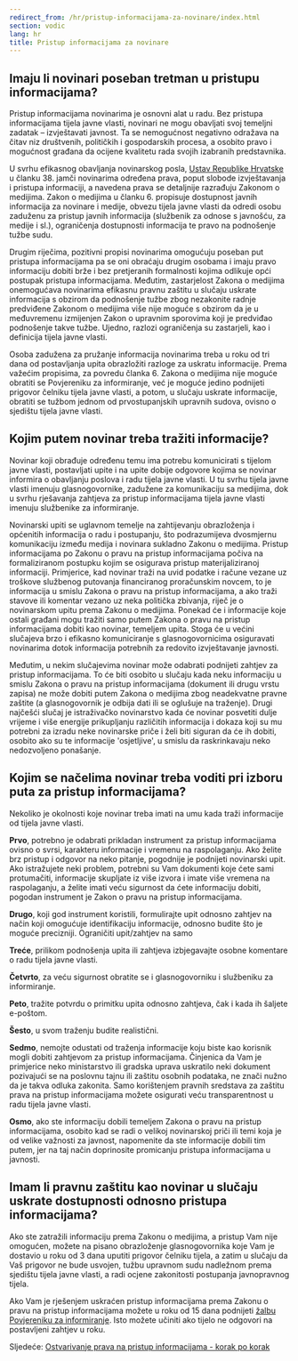 ```yaml
---
redirect_from: /hr/pristup-informacijama-za-novinare/index.html
section: vodic
lang: hr
title: Pristup informacijama za novinare
---
```


## Imaju li novinari poseban tretman u pristupu informacijama?

Pristup informacijama novinarima je osnovni alat u radu. Bez pristupa informacijama tijela javne vlasti, novinari ne mogu obavljati svoj temeljni zadatak – izvještavati javnost. Ta se nemogućnost negativno odražava na čitav niz društvenih, političkih i gospodarskih procesa, a osobito pravo  i mogućnost građana da ocijene kvalitetu rada svojih izabranih predstavnika.

U svrhu efikasnog obavljanja novinarskog posla, [Ustav Republike Hrvatske][1] u članku 38. jamči novinarima određena prava, poput slobode izvještavanja i pristupa informaciji, a navedena prava se detaljnije razrađuju Zakonom o medijima. Zakon o medijima u članku 6. propisuje dostupnost javnih informacija za novinare i medije, obvezu tijela javne vlasti da odredi osobu zaduženu za pristup javnih informacija (službenik za odnose s javnošću, za medije i sl.), ograničenja dostupnosti informacija te pravo na podnošenje tužbe sudu. 

Drugim riječima, pozitivni propisi novinarima omogućuju poseban put pristupa informacijama pa se oni obraćaju drugim osobama i imaju pravo informaciju dobiti brže i bez pretjeranih formalnosti kojima odlikuje opći postupak pristupa informacijama. Međutim, zastarjelost Zakona o medijima onemogućava novinarima efikasnu pravnu zaštitu u slučaju uskrate informacija s obzirom da podnošenje tužbe zbog nezakonite radnje predviđene Zakonom o medijima više nije moguće  s obzirom da je u međuvremenu izmijenjen Zakon o upravnim sporovima koji je predviđao podnošenje takve tužbe. Ujedno, razlozi ograničenja su zastarjeli, kao i definicija tijela javne vlasti.

Osoba zadužena za pružanje informacija novinarima treba u roku od tri dana od postavljanja upita obrazložiti razloge za uskratu informacije. Prema važećim propisima, za povredu članka 6. Zakona o medijima nije moguće obratiti se Povjereniku za informiranje, već je moguće jedino podnijeti prigovor čelniku tijela javne vlasti, a potom, u slučaju uskrate informacije, obratiti se  tužbom jednom od prvostupanjskih upravnih sudova, ovisno o sjedištu tijela javne vlasti.

## Kojim putem novinar treba tražiti informacije?

Novinar koji obrađuje određenu temu ima potrebu komunicirati s tijelom javne vlasti, postavljati upite i na upite dobije odgovore kojima se novinar informira o obavljanju poslova i radu tijela javne vlasti. U tu svrhu tijela javne vlasti imenuju glasnogovornike, zadužene za komunikaciju sa medijima, dok u svrhu rješavanja zahtjeva za pristup informacijama tijela javne vlasti imenuju službenike za informiranje.

Novinarski upiti se uglavnom temelje na zahtijevanju obrazloženja i općenitih informacija o radu i postupanju, što podrazumijeva dvosmjernu komunikaciju između medija i novinara sukladno Zakonu o medijima. Pristup informacijama po Zakonu o pravu na pristup informacijama počiva na formaliziranom postupku kojim se osigurava pristup materijaliziranoj informaciji.  Primjerice, kad novinar traži na uvid podatke i račune vezane uz troškove službenog putovanja financiranog proračunskim novcem, to je informacija u smislu Zakona o pravu na pristup informacijama, a ako traži stavove ili komentar vezano uz neka politička zbivanja, riječ je o novinarskom upitu prema Zakonu o medijima. Ponekad će i informacije koje ostali građani mogu tražiti samo putem Zakona o pravu na pristup informacijama dobiti kao novinar, temeljem upita. Stoga će u većini slučajeva brzo i efikasno komuniciranje s glasnogovornicima osiguravati novinarima dotok informacija potrebnih za redovito izvještavanje javnosti.

Međutim, u nekim slučajevima novinar može odabrati podnijeti zahtjev za pristup informacijama. To će biti osobito u slučaju kada neku informaciju u smislu Zakona o pravu na pristup informacijama (dokument ili drugu vrstu zapisa) ne može dobiti putem Zakona o medijima zbog neadekvatne pravne zaštite (a glasnogovornik je odbija dati ili se oglušuje na traženje). Drugi najčešći slučaj je istraživačko novinarstvo kada će novinar posvetiti dulje vrijeme i više energije prikupljanju različitih informacija i dokaza koji su mu potrebni za izradu neke novinarske priče i želi biti siguran da će ih dobiti, osobito ako su te informacije 'osjetljive', u smislu da raskrinkavaju neko nedozvoljeno ponašanje. 

## Kojim se načelima novinar treba voditi pri izboru puta za pristup informacijama?

Nekoliko je okolnosti koje novinar treba imati na umu kada traži informacije od tijela javne vlasti.

**Prvo**, potrebno je odabrati prikladan instrument za pristup informacijama ovisno o svrsi, karakteru informacije i vremenu na raspolaganju. Ako želite brz pristup i odgovor na neko pitanje, pogodnije je podnijeti novinarski upit. Ako istražujete neki problem, potrebni su Vam dokumenti koje ćete sami protumačiti, informacije skupljate iz više izvora  i imate više vremena na raspolaganju, a želite imati veću sigurnost da ćete informaciju dobiti, pogodan instrument je Zakon o pravu na pristup informacijama.

**Drugo**, koji god instrument koristili, formulirajte upit odnosno zahtjev na način koji omogućuje identifikaciju informacije, odnosno budite što je moguće precizniji. Ograničiti upit/zahtjev na samo

**Treće**, prilikom podnošenja upita ili zahtjeva izbjegavajte osobne komentare o radu tijela javne vlasti.

**Četvrto**, za veću sigurnost obratite se i glasnogovorniku i službeniku za informiranje. 

**Peto**, tražite potvrdu o primitku upita odnosno zahtjeva, čak i kada ih šaljete e-poštom. 

**Šesto**, u svom traženju budite realistični. 

**Sedmo**, nemojte odustati od traženja informacije koju biste kao korisnik mogli dobiti zahtjevom za pristup informacijama. Činjenica da Vam je primjerice neko ministarstvo ili gradska uprava uskratilo neki dokument pozivajući se na poslovnu tajnu ili zaštitu osobnih podataka, ne znači nužno da je takva odluka zakonita. Samo korištenjem pravnih sredstava za zaštitu prava na pristup informacijama možete osigurati veću transparentnost u radu tijela javne vlasti.

**Osmo**, ako ste informaciju dobili temeljem Zakona o pravu na pristup informacijama, osobito kad se radi o velikoj novinarskoj priči ili temi koja je od velike važnosti za javnost, napomenite da ste informacije dobili tim putem, jer na taj način doprinosite promicanju pristupa informacijama u javnosti. 

## Imam li pravnu zaštitu kao novinar u slučaju uskrate dostupnosti odnosno pristupa informacijama?

Ako ste zatražili informaciju prema Zakonu o medijima, a pristup Vam nije omogućen, možete na pisano obrazloženje glasnogovornika koje Vam je dostavio u roku od 3 dana uputiti prigovor čelniku tijela, a zatim  u slučaju da Vaš prigovor ne bude usvojen, tužbu upravnom sudu nadležnom prema sjedištu tijela javne vlasti, a radi ocjene zakonitosti postupanja javnopravnog tijela.

Ako Vam je rješenjem uskraćen pristup informacijama prema Zakonu o pravu na pristup informacijama možete u roku od 15 dana podnijeti [žalbu Povjereniku za informiranje][1]. Isto možete učiniti ako tijelo ne odgovori na postavljeni zahtjev u roku.

Sljedeće: [Ostvarivanje prava na pristup informacijama - korak po korak](../korak-po-korak)

[1]: /resources/hr/#policy
